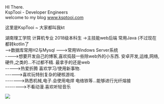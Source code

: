 
HI There.   
KspTooi - Developer Engineers   
welcome to my blog www.ksptooi.com   

这里是KspTooi ~ 大家都叫我kt   

湖南理工学院 计算机专业 2018级本科生
->主技能web后端 常用Java (不过现在都转kotlin了  
-->数据库常用H2与Mysql 
--->常用Windows Server系统   
---->想要开发自己的博客,喜欢捣鼓一些除web外的小东西. 安卓开发,运维,网络,硬件,之类的...不过都不精. 最拿手的还是web   
----->热爱折腾 喜欢学习/使用新事物.    
------>喜欢玩特别复杂的硬核游戏.  
------->熟悉机械,电子.会使用电焊 电络铁等...能够进行光纤熔接   
-------->不看动漫.喜欢听轻音乐   





![](https://github-readme-stats.vercel.app/api?username=KspTooi)

<!--
**KspTooi/KspTooi** is a ✨ _special_ ✨ repository because its `README.md` (this file) appears on your GitHub profile.
### Hi there 👋
Here are some ideas to get you started:

- 🔭 I’m currently working on ...
- 🌱 I’m currently learning ...
- 👯 I’m looking to collaborate on ...
- 🤔 I’m looking for help with ...
- 💬 Ask me about ...
- 📫 How to reach me: ...
- 😄 Pronouns: ...
- ⚡ Fun fact: ...
-->
